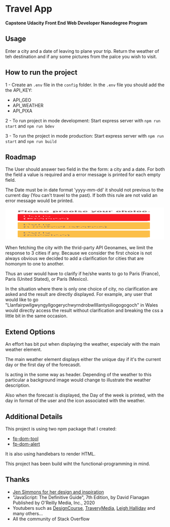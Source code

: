 # Travel App

**Capstone Udacity Front End Web Developer Nanodegree Program**

## Usage

Enter a city and a date of leaving to plane your trip. Return the weather of teh destination and if any some pictures from the palce you wish to visit.

## How to run the project

1 - Create an `.env` file in the `config` folder. In the `.env` file you should add the
the API_KEY:

- API_GEO
- API_WEATHER
- API_PIXA

2 - To run project in mode development: Start express server with `npm run start` and `npm run bdev`

3 - To run the project in mode production: Start express server with `npm run start` and `npm run build`

## Roadmap

The User should answer two field in the the form: a city and a date. For both the field a value is required and a error message is printed for each empty field.

The Date must be in date format 'yyyy-mm-dd' it should not previous to the current day (You can't travel to the past). If both this rule are not valid an error message would be printed.


<img src="https://github.com/clemoni/travel-app/blob/main/src/public/img/clarify.png" alt="user clarification window" width="500" height="100">


When fetching the city with the thrid-party API Geonames, we limit the response to 3 cities if any. Because we consider the first choice is not always obvious we decided to add a clarification for cities that are homonym to one to another.

Thus an user would have to clarify if he/she wants to go to Paris (France), Paris (United Stated), or París (Mexico).

In the situation where there is only one choice of city, no clarification are asked and the result are directly displayed.
For example, any user that would like to go "Llanfairpwllgwyngyllgogerychwyrndrobwllllantysiliogogogoch" in Wales would directly access the result without clarification and breaking the css a little bit in the same occasion.

## Extend Options

An effort has bit put when displaying the weather, especialy with the main weather element.

The main weather element displays either the unique day if it's the current day or the first day of the forecasdt.

Is acting in the some way as header. Depending of the weather to this particular a background image would change to illustrate the weather description.

Also when the forecast is displayed, the Day of the week is printed, with the day in format of the user and the icon associated with the weather.

## Additional Details

This project is using two npm package that I created:

- [fp-dom-tool](https://github.com/clemoni/fp-dom-tool)
- [fp-dom-alert](https://github.com/clemoni/fp-dom-alert)

It is also using handlebars to render HTML.

This project has been build wiht the functional-programming in mind.

## Thanks

- [Jen Simmons for her design and inspiration](https://labs.jensimmons.com/2017/03-004.html)
- "JavaScript: The Definitive Guide", 7th Edition, by David Flanagan Published by O'Reilly Media, Inc., 2020
- Youtubers such as [DesignCourse](https://www.youtube.com/user/DesignCourse), [TraveryMedia](https://www.youtube.com/user/TechGuyWeb), [Leigh Halliday](https://www.youtube.com/watch?v=9Yrd4aZkse8&t=161s) and many others...
- All the community of Stack Overflow
